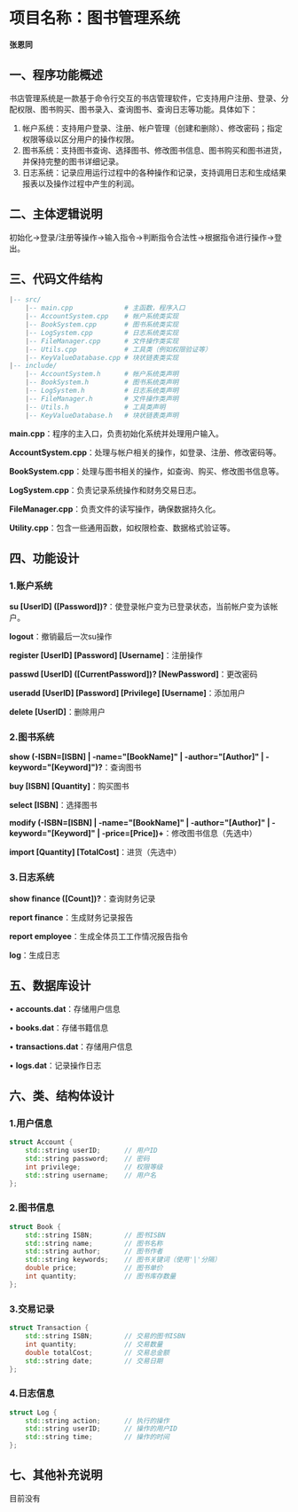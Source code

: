 # 项目名称：图书管理系统

**张恩同**

## 一、程序功能概述

书店管理系统是一款基于命令行交互的书店管理软件，它支持用户注册、登录、分配权限、图书购买、图书录入、查询图书、查询日志等功能。具体如下：

1. 帐户系统：支持用户登录、注册、帐户管理（创建和删除）、修改密码；指定权限等级以区分用户的操作权限。
2. 图书系统：支持图书查询、选择图书、修改图书信息、图书购买和图书进货，并保持完整的图书详细记录。
3. 日志系统：记录应用运行过程中的各种操作和记录，支持调用日志和生成结果报表以及操作过程中产生的利润。

## 二、主体逻辑说明

初始化$\to$登录/注册等操作$\to$输入指令$\to$判断指令合法性$\to$根据指令进行操作$\to$登出。

## 三、代码文件结构

```lua
|-- src/
    |-- main.cpp             # 主函数，程序入口
    |-- AccountSystem.cpp    # 帐户系统类实现
    |-- BookSystem.cpp       # 图书系统类实现
    |-- LogSystem.cpp        # 日志系统类实现
    |-- FileManager.cpp      # 文件操作类实现
    |-- Utils.cpp            # 工具类（例如权限验证等）
    |-- KeyValueDatabase.cpp # 块状链表类实现
|-- include/
    |-- AccountSystem.h      # 帐户系统类声明
    |-- BookSystem.h         # 图书系统类声明
    |-- LogSystem.h          # 日志系统类声明
    |-- FileManager.h        # 文件操作类声明
    |-- Utils.h              # 工具类声明
    |-- KeyValueDatabase.h   # 块状链表类声明
```

**main.cpp**：程序的主入口，负责初始化系统并处理用户输入。

**AccountSystem.cpp**：处理与帐户相关的操作，如登录、注册、修改密码等。

**BookSystem.cpp**：处理与图书相关的操作，如查询、购买、修改图书信息等。

**LogSystem.cpp**：负责记录系统操作和财务交易日志。

**FileManager.cpp**：负责文件的读写操作，确保数据持久化。

**Utility.cpp**：包含一些通用函数，如权限检查、数据格式验证等。

## 四、功能设计

### 1.账户系统

**su [UserID] ([Password])?**：使登录帐户变为已登录状态，当前帐户变为该帐户。

**logout**：撤销最后一次su操作

**register [UserID] [Password] [Username]**：注册操作

**passwd [UserID] ([CurrentPassword])? [NewPassword]**：更改密码

**useradd [UserID] [Password] [Privilege] [Username]**：添加用户

**delete [UserID]**：删除用户

### 2.图书系统

**show (-ISBN=[ISBN] | -name="[BookName]" | -author="[Author]" | -keyword="[Keyword]")?**：查询图书

**buy [ISBN] [Quantity]**：购买图书

**select [ISBN]**：选择图书

**modify (-ISBN=[ISBN] | -name="[BookName]" | -author="[Author]" | -keyword="[Keyword]" | -price=[Price])+**：修改图书信息（先选中）

**import [Quantity] [TotalCost]**：进货（先选中）

### 3.日志系统

**show finance ([Count])?**：查询财务记录

**report finance**：生成财务记录报告

**report employee**：生成全体员工工作情况报告指令

**log**：生成日志

## 五、数据库设计

$\bullet$ **accounts.dat**：存储用户信息

$\bullet$ **books.dat**：存储书籍信息

$\bullet$ **transactions.dat**：存储用户信息

$\bullet$ **logs.dat**：记录操作日志

## 六、类、结构体设计

### 1.用户信息

```cpp
struct Account {
    std::string userID;      // 用户ID
    std::string password;    // 密码
    int privilege;           // 权限等级
    std::string username;    // 用户名
};
```

### 2.图书信息

```cpp
struct Book {
    std::string ISBN;        // 图书ISBN
    std::string name;        // 图书名称
    std::string author;      // 图书作者
    std::string keywords;    // 图书关键词（使用'|'分隔）
    double price;            // 图书单价
    int quantity;            // 图书库存数量
};
```

### 3.交易记录

```cpp
struct Transaction {
    std::string ISBN;        // 交易的图书ISBN
    int quantity;            // 交易数量
    double totalCost;        // 交易总金额
    std::string date;        // 交易日期
};
```

### 4.日志信息

```cpp
struct Log {
    std::string action;      // 执行的操作
    std::string userID;      // 操作的用户ID
    std::string time;        // 操作的时间
};
```



## 七、其他补充说明

目前没有